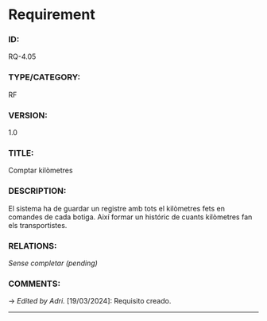 # Requirement

### ID:
RQ-4.05
### TYPE/CATEGORY:
RF
### VERSION:
1.0
### TITLE:
Comptar kilòmetres
### DESCRIPTION:
El sistema ha de guardar un registre amb tots el kilòmetres fets en comandes de cada botiga. Així formar un históric de cuants kilòmetres fan els transportistes.
### RELATIONS:
*Sense completar (pending)*
### COMMENTS:
&rarr; *Edited by Adri.* [19/03/2024]: Requisito creado.

---
